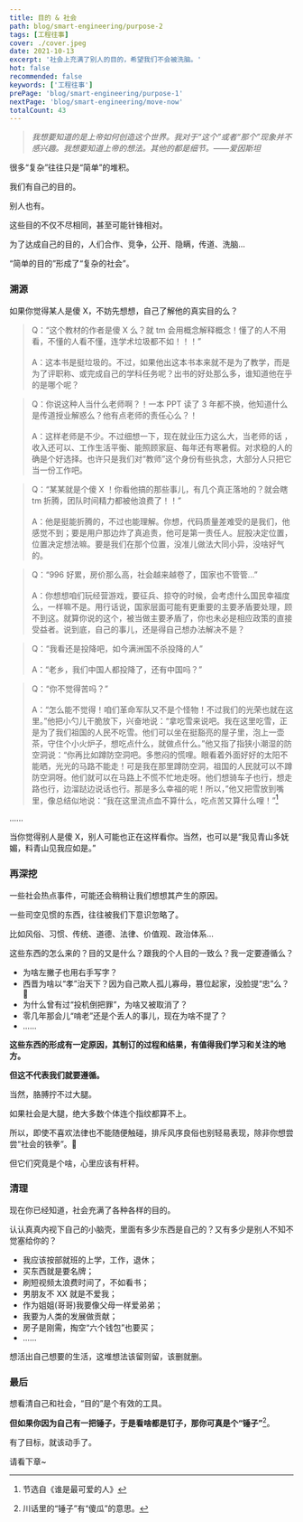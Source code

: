 ```yaml
---
title: 目的 & 社会
path: blog/smart-engineering/purpose-2
tags: [工程往事]
cover: ./cover.jpeg
date: 2021-10-13
excerpt: '社会上充满了别人的目的，希望我们不会被洗脑。'
hot: false
recommended: false
keywords: ['工程往事']
prePage: 'blog/smart-engineering/purpose-1'
nextPage: 'blog/smart-engineering/move-now'
totalCount: 43
---
```


> _我想要知道的是上帝如何创造这个世界。我对于“这个”或者“那个”现象并不感兴趣。我想要知道上帝的想法。其他的都是细节。——爱因斯坦_

很多“复杂”往往只是“简单”的堆积。

我们有自己的目的。

别人也有。

这些目的不仅不尽相同，甚至可能针锋相对。

为了达成自己的目的，人们合作、竞争，公开、隐瞒，传道、洗脑...

“简单的目的”形成了“复杂的社会”。

### 溯源

如果你觉得某人是傻 X，不妨先想想，自己了解他的真实目的么？

> Q：“这个教材的作者是傻 X 么？就 tm 会用概念解释概念！懂了的人不用看，不懂的人看不懂，连学术垃圾都不如！！！” <br /><br /> A：这本书是挺垃圾的。不过，如果他出这本书本来就不是为了教学，而是为了评职称、或完成自己的学科任务呢？出书的好处那么多，谁知道他在乎的是哪个呢？

> Q：你说这种人当什么老师啊？！一本 PPT 读了 3 年都不换，他知道什么是传道授业解惑么？他有点老师的责任心么？！ <br /><br /> A：这样老师是不少。不过细想一下，现在就业压力这么大，当老师的话 ，收入还可以、工作生活平衡、能照顾家庭、每年还有寒暑假。对求稳的人的确是个好选择。也许只是我们对“教师”这个身份有些执念，大部分人只把它当一份工作吧。

> Q：“某某就是个傻 X ！你看他搞的那些事儿，有几个真正落地的？就会瞎 tm 折腾，团队时间精力都被他浪费了！！” <br /><br /> A：他是挺能折腾的，不过也能理解。你想，代码质量差难受的是我们，他感觉不到；要是用户那边炸了真追责，他可是第一责任人。屁股决定位置，位置决定想法嘛。要是我们在那个位置，没准儿做法大同小异，没啥好气的。

> Q：“996 好累，房价那么高，社会越来越卷了，国家也不管管...” <br /><br /> A：你想想咱们玩经营游戏，要征兵、掠夺的时候，会考虑什么国民幸福度么，一样嘛不是。用行话说，国家层面可能有更重要的主要矛盾要处理，顾不到这。就算你说的这个，被当做主要矛盾了，你也未必是相应政策的直接受益者。说到底，自己的事儿，还是得自己想办法解决不是？

> Q：“我看还是投降吧，如今满洲国不杀投降的人”<br /><br /> A：“老乡，我们中国人都投降了，还有中国吗？”

> Q：“你不觉得苦吗？”<br /><br /> A：“怎么能不觉得！咱们革命军队又不是个怪物！不过我们的光荣也就在这里。”他把小勺儿干脆放下，兴奋地说：“拿吃雪来说吧。我在这里吃雪，正是为了我们祖国的人民不吃雪。他们可以坐在挺豁亮的屋子里，泡上一壶茶，守住个小火炉子，想吃点什么，就做点什么。”他又指了指狭小潮湿的防空洞说：“你再比如蹲防空洞吧。多憋闷的慌哩。眼看着外面好好的太阳不能晒，光光的马路不能走！可是我在那里蹲防空洞，祖国的人民就可以不蹲防空洞呀。他们就可以在马路上不慌不忙地走呀。他们想骑车子也行，想走路也行，边溜跶边说话也行。那是多么幸福的呢！所以，”他又把雪放到嘴里，像总结似地说：“我在这里流点血不算什么，吃点苦又算什么哩！”[^注1]

......

当你觉得别人是傻 X，别人可能也正在这样看你。当然，也可以是“我见青山多妩媚，料青山见我应如是。”

### 再深挖

一些社会热点事件，可能还会稍稍让我们想想其产生的原因。

一些司空见惯的东西，往往被我们下意识忽略了。

比如风俗、习惯、传统、道德、法律、价值观、政治体系...

这些东西的怎么来的？目的又是什么？跟我的个人目的一致么？我一定要遵循么？

- 为啥左撇子也用右手写字？
- 西晋为啥以“孝”治天下？因为自己欺人孤儿寡母，篡位起家，没脸提“忠”么？🤣
- 为什么曾有过“投机倒把罪”，为啥又被取消了？
- 零几年那会儿“啃老”还是个丢人的事儿，现在为啥不提了？
- ......

**这些东西的形成有一定原因，其制订的过程和结果，有值得我们学习和关注的地方。**

**但这不代表我们就要遵循。**

当然，胳膊拧不过大腿。

如果社会是大腿，绝大多数个体连个指纹都算不上。

所以，即使不喜欢法律也不能随便触碰，排斥风序良俗也别轻易表现，除非你想尝尝“社会的铁拳”。🤪

但它们究竟是个啥，心里应该有杆秤。

### 清理

现在你已经知道，社会充满了各种各样的目的。

认认真真内视下自己的小脑壳，里面有多少东西是自己的？又有多少是别人不知不觉塞给你的？

- 我应该按部就班的上学，工作，退休；
- 买东西就是要名牌；
- 刷短视频太浪费时间了，不如看书；
- 男朋友不 XX 就是不爱我；
- 作为姐姐(哥哥)我要像父母一样爱弟弟；
- 我要为人类的发展做贡献；
- 房子是刚需，掏空“六个钱包”也要买；
- ......

想活出自己想要的生活，这堆想法该留则留，该删就删。

### 最后

想看清自己和社会，“目的”是个有效的工具。

**但如果你因为自己有一把锤子，于是看啥都是钉子，那你可真是个“锤子”**[^注2]。

有了目标，就该动手了。

请看下章~

[^注1]: 节选自《谁是最可爱的人》
[^注2]: 川话里的“锤子”有“傻瓜”的意思。

<!-- 思考题：“只反贪官，不反皇帝”和“党的理论永远正确，但实施者可能会走偏。”有什么区别？(不要预设答案，不要带有色眼镜看待这个问题) -->
